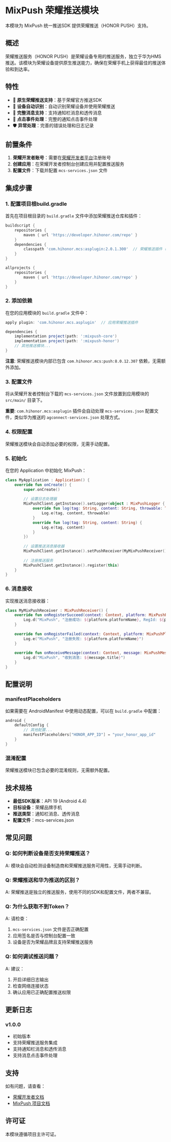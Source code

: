 # MixPush 荣耀推送模块

本模块为 MixPush 统一推送SDK 提供荣耀推送（HONOR PUSH）支持。

## 概述

荣耀推送服务（HONOR PUSH）是荣耀设备专用的推送服务，独立于华为HMS推送。该模块为荣耀设备提供原生推送能力，确保在荣耀手机上获得最佳的推送体验和到达率。

## 特性

- 🚀 **原生荣耀推送支持**：基于荣耀官方推送SDK
- 📱 **设备自动识别**：自动识别荣耀设备并使用荣耀推送
- 🔔 **完整消息支持**：支持通知栏消息和透传消息
- 🎯 **点击事件处理**：完整的通知点击事件处理
- 🛡️ **异常处理**：完善的错误处理和日志记录

## 前置条件

1. **荣耀开发者账号**：需要在[荣耀开发者平台](https://developer.hihonor.com/)注册账号
2. **创建应用**：在荣耀开发者控制台创建应用并配置推送服务
3. **配置文件**：下载并配置 `mcs-services.json` 文件

## 集成步骤

### 1. 配置项目根build.gradle

首先在项目根目录的 `build.gradle` 文件中添加荣耀推送仓库和插件：

```gradle
buildscript {
    repositories {
        maven { url 'https://developer.hihonor.com/repo' }
    }
    dependencies {
        classpath 'com.hihonor.mcs:asplugin:2.0.1.300'  // 荣耀推送插件（必需）
    }
}

allprojects {
    repositories {
        maven { url 'https://developer.hihonor.com/repo' }
    }
}
```

### 2. 添加依赖

在您的应用模块的 `build.gradle` 文件中：

```gradle
apply plugin: 'com.hihonor.mcs.asplugin'  // 应用荣耀推送插件

dependencies {
    implementation project(path: ':mixpush-core')
    implementation project(path: ':mixpush-honor')
    // 其他推送模块...
}
```

**注意**: 荣耀推送模块内部已包含 `com.hihonor.mcs:push:8.0.12.307` 依赖，无需额外添加。

### 3. 配置文件

将从荣耀开发者控制台下载的 `mcs-services.json` 文件放置到应用模块的 `src/main/` 目录下。

**重要**: `com.hihonor.mcs:asplugin` 插件会自动处理 `mcs-services.json` 配置文件，类似华为推送的 `agconnect-services.json` 处理方式。

### 4. 权限配置

荣耀推送模块会自动添加必要的权限，无需手动配置。

### 5. 初始化

在您的 Application 中初始化 MixPush：

```kotlin
class MyApplication : Application() {
    override fun onCreate() {
        super.onCreate()
        
        // 设置日志处理器
        MixPushClient.getInstance().setLogger(object : MixPushLogger {
            override fun log(tag: String, content: String, throwable: Throwable?) {
                Log.e(tag, content, throwable)
            }
            override fun log(tag: String, content: String) {
                Log.e(tag, content)
            }
        })
        
        // 设置推送消息接收器
        MixPushClient.getInstance().setPushReceiver(MyMixPushReceiver())
        
        // 注册推送服务
        MixPushClient.getInstance().register(this)
    }
}
```

### 6. 消息接收

实现推送消息接收器：

```kotlin
class MyMixPushReceiver : MixPushReceiver() {
    override fun onRegisterSucceed(context: Context, platform: MixPushPlatform) {
        Log.d("MixPush", "注册成功: ${platform.platformName}, RegId: ${platform.regId}")
    }
    
    override fun onRegisterFailed(context: Context, platform: MixPushPlatform) {
        Log.e("MixPush", "注册失败: ${platform.platformName}")
    }
    
    override fun onReceiveMessage(context: Context, message: MixPushMessage) {
        Log.d("MixPush", "收到消息: ${message.title}")
    }
}
```

## 配置说明

### manifestPlaceholders

如果需要在 AndroidManifest 中使用动态配置，可以在 `build.gradle` 中配置：

```gradle
android {
    defaultConfig {
        // 其他配置...
        manifestPlaceholders["HONOR_APP_ID"] = "your_honor_app_id"
    }
}
```

### 混淆配置

荣耀推送模块已包含必要的混淆规则，无需额外配置。

## 技术规格

- **最低SDK版本**：API 19 (Android 4.4)
- **目标设备**：荣耀品牌手机
- **推送类型**：通知栏消息、透传消息
- **配置文件**：mcs-services.json

## 常见问题

### Q: 如何判断设备是否支持荣耀推送？
A: 模块会自动检测设备制造商和荣耀推送服务可用性，无需手动判断。

### Q: 荣耀推送和华为推送的区别？
A: 荣耀推送是独立的推送服务，使用不同的SDK和配置文件，两者不兼容。

### Q: 为什么获取不到Token？
A: 请检查：
1. `mcs-services.json` 文件是否正确配置
2. 应用签名是否与控制台配置一致
3. 设备是否为荣耀品牌且支持荣耀推送服务

### Q: 如何调试推送问题？
A: 建议：
1. 开启详细日志输出
2. 检查网络连接状态
3. 确认应用已正确配置推送权限

## 更新日志

### v1.0.0
- 初始版本
- 支持荣耀推送服务集成
- 支持通知栏消息和透传消息
- 支持消息点击事件处理

## 支持

如有问题，请查看：
- [荣耀开发者文档](https://developer.hihonor.com/consumer/cn/doc/development/HMSCore-Guides/service-introduction-0000001050040060)
- [MixPush 项目文档](../README.md)

## 许可证

本模块遵循项目主许可证。 